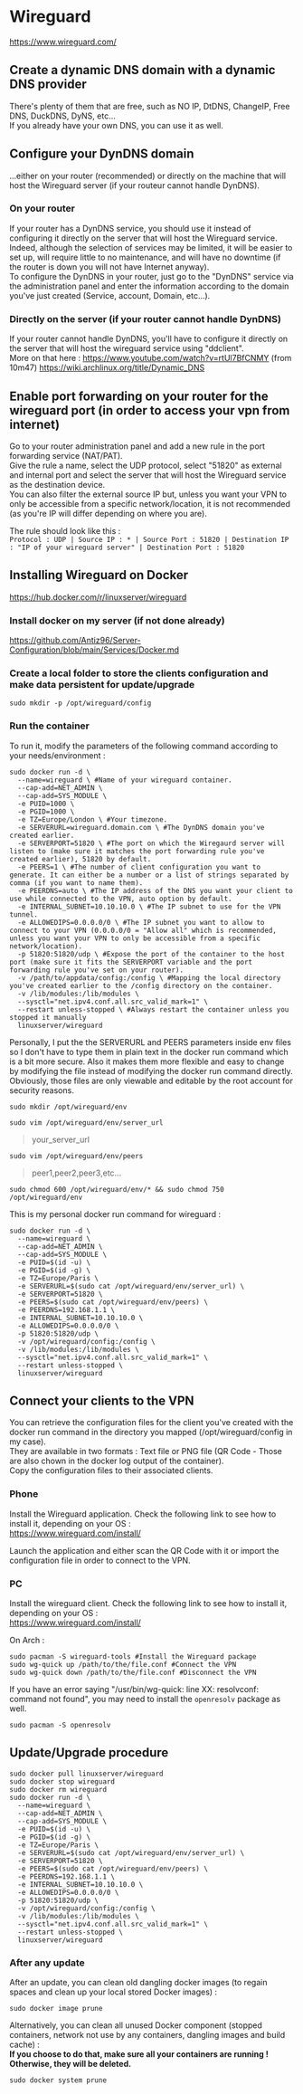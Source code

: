 # Wireguard

https://www.wireguard.com/

## Create a dynamic DNS domain with a dynamic DNS provider

There's plenty of them that are free, such as NO IP, DtDNS, ChangeIP, Free DNS, DuckDNS, DyNS, etc...  
If you already have your own DNS, you can use it as well.  

## Configure your DynDNS domain

...either on your router (recommended) or directly on the machine that will host the Wireguard server (if your routeur cannot handle DynDNS).

### On your router

If your router has a DynDNS service, you should use it instead of configuring it directly on the server that will host the Wireguard service.  
Indeed, although the selection of services may be limited, it will be easier to set up, will require little to no maintenance, and will have no downtime (if the router is down you will not have Internet anyway).  
To configure the DynDNS in your router, just go to the "DynDNS" service via the administration panel and enter the information according to the domain you've just created (Service, account, Domain, etc...).

### Directly on the server (if your router cannot handle DynDNS)

If your router cannot handle DynDNS, you'll have to configure it directly on the server that will host the wireguard service using "ddclient".  
More on that here :
https://www.youtube.com/watch?v=rtUl7BfCNMY (from 10m47)
https://wiki.archlinux.org/title/Dynamic_DNS

## Enable port forwarding on your router for the wireguard port (in order to access your vpn from internet)

Go to your router administration panel and add a new rule in the port forwarding service (NAT/PAT).  
Give the rule a name, select the UDP protocol, select "51820" as external and internal port and select the server that will host the Wireguard service as the destination device.  
You can also filter the external source IP but, unless you want your VPN to only be accessible from a specific network/location, it is not recommended (as you're IP will differ depending on where you are).  
  
The rule should look like this :  
`Protocol : UDP | Source IP : * | Source Port : 51820 | Destination IP : "IP of your wireguard server" | Destination Port : 51820`

## Installing Wireguard on Docker

https://hub.docker.com/r/linuxserver/wireguard

### Install docker on my server (if not done already)

https://github.com/Antiz96/Server-Configuration/blob/main/Services/Docker.md

### Create a local folder to store the clients configuration and make data persistent for update/upgrade

```
sudo mkdir -p /opt/wireguard/config
```

### Run the container

To run it, modify the parameters of the following command according to your needs/environment :  

```
sudo docker run -d \
  --name=wireguard \ #Name of your wireguard container.
  --cap-add=NET_ADMIN \
  --cap-add=SYS_MODULE \
  -e PUID=1000 \
  -e PGID=1000 \
  -e TZ=Europe/London \ #Your timezone.
  -e SERVERURL=wireguard.domain.com \ #The DynDNS domain you've created earlier.
  -e SERVERPORT=51820 \ #The port on which the Wiregaurd server will listen to (make sure it matches the port forwarding rule you've created earlier), 51820 by default.
  -e PEERS=1 \ #The number of client configuration you want to generate. It can either be a number or a list of strings separated by comma (if you want to name them).
  -e PEERDNS=auto \ #The IP address of the DNS you want your client to use while connected to the VPN, auto option by default.
  -e INTERNAL_SUBNET=10.10.10.0 \ #The IP subnet to use for the VPN tunnel.
  -e ALLOWEDIPS=0.0.0.0/0 \ #The IP subnet you want to allow to connect to your VPN (0.0.0.0/0 = "Allow all" which is recommended, unless you want your VPN to only be accessible from a specific network/location).
  -p 51820:51820/udp \ #Expose the port of the container to the host port (make sure it fits the SERVERPORT variable and the port forwarding rule you've set on your router).
  -v /path/to/appdata/config:/config \ #Mapping the local directory you've created earlier to the /config directory on the container.
  -v /lib/modules:/lib/modules \
  --sysctl="net.ipv4.conf.all.src_valid_mark=1" \
  --restart unless-stopped \ #Always restart the container unless you stopped it manually
  linuxserver/wireguard
```

Personally, I put the the SERVERURL and PEERS parameters inside env files so I don't have to type them in plain text in the docker run command which is a bit more secure. Also it makes them more flexible and easy to change by modifying the file instead of modifying the docker run command directly. Obviously, those files are only viewable and editable by the root account for security reasons.  

```
sudo mkdir /opt/wireguard/env
```
  
```
sudo vim /opt/wireguard/env/server_url
```
> your_server_url  
  
```
sudo vim /opt/wireguard/env/peers
```
> peer1,peer2,peer3,etc...  
  
```
sudo chmod 600 /opt/wireguard/env/* && sudo chmod 750 /opt/wireguard/env
```
  
This is my personal docker run command for wireguard :  

```
sudo docker run -d \
  --name=wireguard \
  --cap-add=NET_ADMIN \
  --cap-add=SYS_MODULE \
  -e PUID=$(id -u) \
  -e PGID=$(id -g) \
  -e TZ=Europe/Paris \
  -e SERVERURL=$(sudo cat /opt/wireguard/env/server_url) \
  -e SERVERPORT=51820 \
  -e PEERS=$(sudo cat /opt/wireguard/env/peers) \
  -e PEERDNS=192.168.1.1 \
  -e INTERNAL_SUBNET=10.10.10.0 \
  -e ALLOWEDIPS=0.0.0.0/0 \
  -p 51820:51820/udp \
  -v /opt/wireguard/config:/config \
  -v /lib/modules:/lib/modules \
  --sysctl="net.ipv4.conf.all.src_valid_mark=1" \
  --restart unless-stopped \
  linuxserver/wireguard
```

## Connect your clients to the VPN

You can retrieve the configuration files for the client you've created with the docker run command in the directory you mapped (/opt/wireguard/config in my case).  
They are available in two formats : Text file or PNG file (QR Code - Those are also chown in the docker log output of the container).  
Copy the configuration files to their associated clients. 

### Phone

Install the Wireguard application. Check the following link to see how to install it, depending on your OS :  
https://www.wireguard.com/install/  
  
Launch the application and either scan the QR Code with it or import the configuration file in order to connect to the VPN.  

### PC

Install the wireguard client. Check the following link to see how to install it, depending on your OS :  
https://www.wireguard.com/install/  
  
On Arch :  

```
sudo pacman -S wireguard-tools #Install the Wireguard package
sudo wg-quick up /path/to/the/file.conf #Connect the VPN
sudo wg-quick down /path/to/the/file.conf #Disconnect the VPN
```

If you have an error saying "/usr/bin/wg-quick: line XX: resolvconf: command not found", you may need to install the `openresolv` package as well.  

```
sudo pacman -S openresolv
```

## Update/Upgrade procedure

```
sudo docker pull linuxserver/wireguard
sudo docker stop wireguard
sudo docker rm wireguard
sudo docker run -d \
  --name=wireguard \
  --cap-add=NET_ADMIN \
  --cap-add=SYS_MODULE \
  -e PUID=$(id -u) \
  -e PGID=$(id -g) \
  -e TZ=Europe/Paris \
  -e SERVERURL=$(sudo cat /opt/wireguard/env/server_url) \
  -e SERVERPORT=51820 \
  -e PEERS=$(sudo cat /opt/wireguard/env/peers) \
  -e PEERDNS=192.168.1.1 \
  -e INTERNAL_SUBNET=10.10.10.0 \
  -e ALLOWEDIPS=0.0.0.0/0 \
  -p 51820:51820/udp \
  -v /opt/wireguard/config:/config \
  -v /lib/modules:/lib/modules \
  --sysctl="net.ipv4.conf.all.src_valid_mark=1" \
  --restart unless-stopped \
  linuxserver/wireguard
```
  
### After any update
After an update, you can clean old dangling docker images (to regain spaces and clean up your local stored Docker images) :  

```
sudo docker image prune
```

Alternatively, you can clean all unused Docker component (stopped containers, network not use by any containers, dangling images and build cache) :  
**If you choose to do that, make sure all your containers are running ! Otherwise, they will be deleted.**  

```
sudo docker system prune
```
